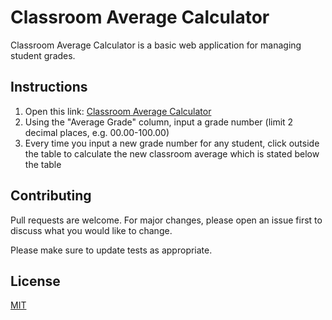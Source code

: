 # Classroom Average Calculator

Classroom Average Calculator is a basic web application for managing student grades.

## Instructions

1. Open this link: [Classroom Average Calculator](https://edwrddz6.github.io/classroom_average_project/)
2. Using the "Average Grade" column, input a grade number (limit 2 decimal places, e.g. 00.00-100.00)
3. Every time you input a new grade number for any student, click outside the table to calculate the new classroom average which is stated below the table

## Contributing

Pull requests are welcome. For major changes, please open an issue first
to discuss what you would like to change.

Please make sure to update tests as appropriate.

## License

[MIT](https://choosealicense.com/licenses/mit/)

